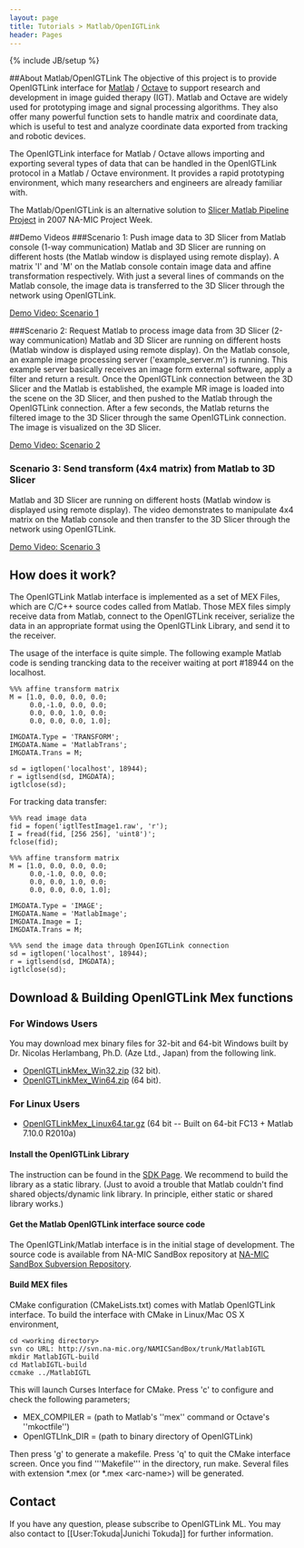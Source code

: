 ```yaml
---
layout: page
title: Tutorials > Matlab/OpenIGTLink
header: Pages
---
```

{% include JB/setup %}

##About Matlab/OpenIGTLink
The objective of this project is to provide OpenIGTLink interface for [Matlab](http://www.mathworks.com/) / [Octave](http://www.gnu.org/software/octave/) to support research and development in image guided therapy (IGT). Matlab and Octave are widely used for prototyping image and signal processing algorithms. They also offer many powerful function sets to handle matrix and coordinate data, which is useful to test and analyze coordinate data exported from tracking and robotic devices.

The OpenIGTLink interface for Matlab / Octave allows importing and exporting several types of data that can be handled in the OpenIGTLink protocol in a Matlab / Octave environment. It provides a rapid prototyping environment, which many researchers and engineers are already familiar with.

The Matlab/OpenIGTLink is an alternative solution to [Slicer Matlab Pipeline Project](http://www.na-mic.org/Wiki/index.php/Projects/Slicer3/2007_Project_Week_Slicer_Matlab_Pipeline_for_scalars_and_tensors) in 2007 NA-MIC Project Week.

##Demo Videos
###Scenario 1: Push image data to 3D Slicer from Matlab console (1-way communication)
Matlab and 3D Slicer are running on different hosts (the Matlab window is displayed using remote display). A matrix 'I' and 'M' on the Matlab console contain image data and affine transformation respectively. With just a several lines of commands on the Matlab console, the image data is transferred to the 3D Slicer through the network using OpenIGTLink. 

[Demo Video: Scenario 1](http://www.na-mic.org/Wiki/images/5/53/OpenIGTLink_Matlab_1way.mov)


###Scenario 2: Request Matlab to process image data from 3D Slicer (2-way communication)
Matlab and 3D Slicer are running on different hosts (Matlab window is displayed using remote display). On the Matlab console, an example image processing server ('example_server.m') is running. This example server basically receives an image form external software, apply a filter and return a result. Once the OpenIGTLink connection between the 3D Slicer and the Matlab is established, the example MR image is loaded into the scene on the 3D Slicer, and then pushed to the Matlab through the OpenIGTLink connection. After a few seconds, the Matlab returns the filtered image to the 3D Slicer through the same OpenIGTLink connection. The image is visualized on the 3D Slicer.

[Demo Video: Scenario 2](http://www.na-mic.org/Wiki/images/1/1c/OpenIGTLink_Matlab_2way.mov)

### Scenario 3: Send transform (4x4 matrix) from Matlab to 3D Slicer
Matlab and 3D Slicer are running on different hosts (Matlab window is displayed using remote display). The video demonstrates to manipulate 4x4 matrix on the Matlab console and then transfer to the 3D Slicer through the network using OpenIGTLink.


[Demo Video: Scenario 3](http://www.na-mic.org/Wiki/images/0/08/OpenIGTLink_Matlab_tracking.mov)

## How does it work?
The OpenIGTLink Matlab interface is implemented as a set of MEX Files, which are C/C++ source codes called from Matlab. Those MEX files simply receive data from Matlab, connect to the OpenIGTLink receiver, serialize the data in an appropriate format using the OpenIGTLink Library, and send it to the receiver.

The usage of the interface is quite simple. The following example Matlab code is sending trancking data to the receiver waiting at port #18944 on the localhost.

    %%% affine transform matrix
    M = [1.0, 0.0, 0.0, 0.0;
         0.0,-1.0, 0.0, 0.0;
         0.0, 0.0, 1.0, 0.0;
         0.0, 0.0, 0.0, 1.0];
    
    IMGDATA.Type = 'TRANSFORM';
    IMGDATA.Name = 'MatlabTrans';
    IMGDATA.Trans = M;
    
    sd = igtlopen('localhost', 18944);
    r = igtlsend(sd, IMGDATA);
    igtlclose(sd);


For tracking data transfer:

    %%% read image data
    fid = fopen('igtlTestImage1.raw', 'r');
    I = fread(fid, [256 256], 'uint8')';
    fclose(fid);
    
    %%% affine transform matrix
    M = [1.0, 0.0, 0.0, 0.0;
         0.0,-1.0, 0.0, 0.0;
         0.0, 0.0, 1.0, 0.0;
         0.0, 0.0, 0.0, 1.0];
    
    IMGDATA.Type = 'IMAGE';
    IMGDATA.Name = 'MatlabImage';
    IMGDATA.Image = I;
    IMGDATA.Trans = M;
    
    %%% send the image data through OpenIGTLink connection
    sd = igtlopen('localhost', 18944);
    r = igtlsend(sd, IMGDATA);
    igtlclose(sd);


## Download & Building OpenIGTLink Mex functions

### For Windows Users
You may download mex binary files for 32-bit and 64-bit Windows built by Dr. Nicolas Herlambang, Ph.D. (Aze Ltd., Japan) from the following link.

* [OpenIGTLinkMex_Win32.zip](http://www.na-mic.org/Wiki/index.php/File:OpenIGTLinkMex_Win32.zip) (32 bit).
* [OpenIGTLinkMex_Win64.zip](http://www.na-mic.org/Wiki/index.php/File:OpenIGTLinkMex_Win64.zip) (64 bit).

### For Linux Users
* [OpenIGTLinkMex_Linux64.tar.gz](http://www.na-mic.org/Wiki/index.php/File:OpenIGTLinkMex_Linux64.tar.gz) (64 bit -- Built on 64-bit FC13 + Matlab 7.10.0 R2010a)

#### Install the OpenIGTLink Library
The instruction can be found in the [SDK Page](/library.html). We recommend to build the library as a static library. (Just to avoid a trouble that Matlab couldn't find shared objects/dynamic link library. In principle, either static or shared library works.)

#### Get the Matlab OpenIGTLink interface source code
The OpenIGTLink/Matlab interface is in the initial stage of development. The source code is available from NA-MIC SandBox repository at [NA-MIC SandBox Subversion Repository](http://svn.na-mic.org/NAMICSandBox/trunk/MatlabIGTL).

#### Build MEX files
CMake configuration (CMakeLists.txt) comes with Matlab OpenIGTLink interface. To build the interface with CMake
in Linux/Mac OS X environment,

    cd <working directory>
    svn co URL: http://svn.na-mic.org/NAMICSandBox/trunk/MatlabIGTL
    mkdir MatlabIGTL-build
    cd MatlabIGTL-build
    ccmake ../MatlabIGTL

This will launch Curses Interface for CMake. Press 'c' to configure and check the following parameters;
* MEX_COMPILER = (path to Matlab's ''mex'' command or Octave's ''mkoctfile'')
* OpenIGTLInk_DIR = (path to binary directory of OpenIGTLink)

Then press 'g' to generate a makefile. Press 'q' to quit the CMake interface screen.
Once you find '''Makefile''' in the directory, run make. Several files with extension \*.mex (or \*.mex &lt;arc-name&gt;) will be generated.

## Contact
If you have any question, please subscribe to OpenIGTLink ML.
You may also contact to [[User:Tokuda|Junichi Tokuda]] for further information.
